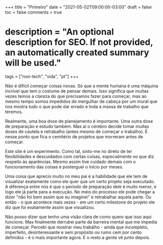 +++
title = "Primeiro"
date = "2021-05-02T09:00:00-03:00"
draft = false
toc = false
comments = true
# description = "An optional description for SEO. If not provided, an automatically created summary will be used."

tags = ["non-tech", "vida", "pt"]
+++

Não é difícil começar coisas novas. Só que a mente humana é uma máquina incrível que tem o costume de pensar demais. Isso significa que muitas vezes temos a clareza do que precisamos fazer para começar, mas ao mesmo tempo somos impedidos de mergulhar de cabeça por um mural que nos mostra tudo o que pode dar errado e toda a massa de trabalho que teremos.

Realmente, uma boa dose de planejamento é importante. Uma outra dose de preparação e estudo também. Mas aí o cérebro decide tomar muitas doses de cautela e retrabalho (antes mesmo de começar o trabalho). É nesse ponto que fica o cemitério de projetos que morreram antes de começar.

Este site é um experimento. Como tal, sinto-me no direto de ter flexibilidades e descuidados com certas coisas, especialmente no que diz respeito às aparências. Mesmo assim tive cuidado demais com o funcionamento das coisas e posterguei o início por meses.

Uma coisa que aprecio muito no meu pai é a habilidade que ele tem de visualizar exatamente como ele quer que um certo projeto seja executado. A diferença entre nós é que o período de preparação dele é muito menor, e logo ele já parte para a execução. No meio do processo ele pode chegar a dizer "não foi bem assim que eu imaginei" e retrabalhar aquela parte. Ou então - o que acontece mais vezes - em um certo milestone do projeto ele diz que foi exatamente assim que visualizou.

Não posso dizer que tenho uma visão clara de como quero que isso aqui funcione. Mas finalmente derrubei parte da barreira mental que me impedia de começar. Percebi que mostrar meu trabalho - ainda que incompleto, imperfeito, desinteressante e sem propósito ou rumo cem por cento definidos - é o mais importante agora. E o resto a gente vê junto depois.